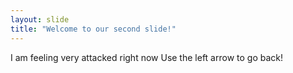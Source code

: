 ```yaml
---
layout: slide
title: "Welcome to our second slide!"
---
```

I am feeling very attacked right now
Use the left arrow to go back!
